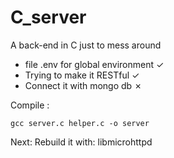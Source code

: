 # C_server
A back-end in C just to mess around

- file .env for global environment ✓ 
- Trying to make it RESTful ✓
- Connect it with mongo db ✗


Compile :

`gcc server.c helper.c -o server`

Next:
Rebuild it with: libmicrohttpd
